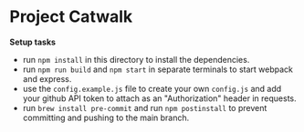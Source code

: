 # Project Catwalk

**Setup tasks**
- run `npm install` in this directory to install the dependencies.
- run `npm run build` and `npm start` in separate terminals to start webpack and express.
- use the `config.example.js` file to create your own `config.js` and add your github API token to attach as an "Authorization" header in requests.
- run `brew install pre-commit` and run `npm postinstall` to prevent committing and pushing to the main branch.